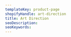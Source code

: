 ```yaml
---
templateKey: product-page
shopifyHandle: art-direction
title: Art Direction
seoDescription:
seoKeywords:
---
```

